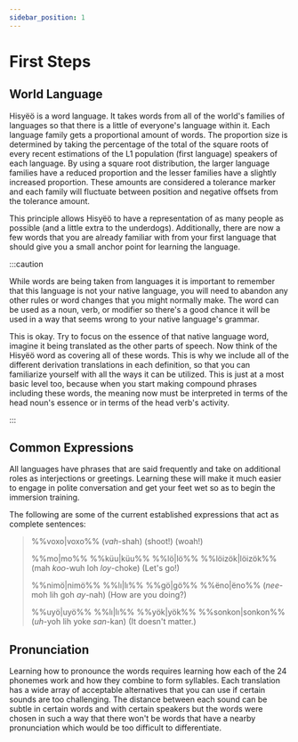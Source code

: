 ```yaml
---
sidebar_position: 1
---
```


# First Steps

## World Language

Hisyëö is a word language. It takes words from all of the world's families of
languages so that there is a little of everyone's language within it. Each
language family gets a proportional amount of words. The proportion size is
determined by taking the percentage of the total of the square roots of every
recent estimations of the L1 population (first language) speakers of each
language. By using a square root distribution, the larger language families have
a reduced proportion and the lesser families have a slightly increased
proportion. These amounts are considered a tolerance marker and each family
will fluctuate between position and negative offsets from the tolerance amount.

This principle allows Hisyëö to have a representation of as many people as
possible (and a little extra to the underdogs). Additionally, there are now
a few words that you are already familiar with from your first language that
should give you a small anchor point for learning the language.

:::caution

While words are being taken from languages it is important to remember that this
language is not your native language, you will need to abandon any other rules
or word changes that you might normally make. The word can be used as a noun,
verb, or modifier so there's a good chance it will be used in a way that seems
wrong to your native language's grammar.

This is okay. Try to focus on the essence of that native language word, imagine
it being translated as the other  parts of speech. Now think of the Hisyëö word
as covering all of these words. This is why we include all of the different
derivation translations in each definition, so that you can familiarize yourself
with all the ways it can be utilized. This is just at a most basic level too,
because when you start making compound phrases including these words, the
meaning now must be interpreted in terms of the head noun's essence or in terms
of the head verb's activity.

:::

## Common Expressions

All languages have phrases that are said frequently and take on additional roles
as interjections or greetings. Learning these will make it much easier to engage
in polite conversation and get your feet wet so as to begin the immersion
training.

The following are some of the current established expressions that act as
complete sentences:
> %%voxo|voxo%% (*vah*-shah) (shoot!) (woah!)
> 
> %%mo|mo%% %%küu|küu%% %%lö|lö%% %%löizök|löizök%% (mah *koo*-wuh loh *loy*-choke) (Let's go!)
> 
> %%nimö|nimö%% %%lı|lı%% %%gö|gö%% %%ëno|ëno%% (*nee*-moh lih goh *ay*-nah) (How are you doing?)
> 
> %%uyö|uyö%% %%lı|lı%% %%yök|yök%% %%sonkon|sonkon%% (*uh*-yoh lih yoke *san*-kan) (It doesn't matter.) 

## Pronunciation

Learning how to pronounce the words requires learning how each of the 24 phonemes
work and how they combine to form syllables. Each translation has a wide array
of acceptable alternatives that you can use if certain sounds are too
challenging. The distance between each sound can be subtle in certain words and
with certain speakers but the words were chosen in such a way that there won't
be words that have a nearby pronunciation which would be too difficult to
differentiate.



